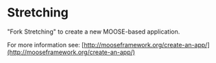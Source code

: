 Stretching
=====

"Fork Stretching" to create a new MOOSE-based application.

For more information see: [http://mooseframework.org/create-an-app/](http://mooseframework.org/create-an-app/)
